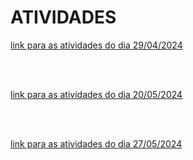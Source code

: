 # ATIVIDADES

[link para as atividades do dia 29/04/2024](2024_04_29/notes.md)

<br>
<br>

[link para as atividades do dia 20/05/2024](2024_05_20/notes.md)

<br>
<br>

[link para as atividades do dia 27/05/2024](2024_05_27/notes.md)

